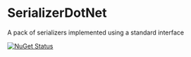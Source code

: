 # SerializerDotNet
A pack of serializers implemented using a standard interface

[![NuGet Status](http://img.shields.io/nuget/v/SerializerDotNet.svg?style=flat)](https://www.nuget.org/packages/SerializerDotNet/)
